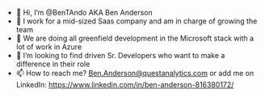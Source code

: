 - 👋 Hi, I’m @BenTAndo AKA Ben Anderson
- 👀 I work for a mid-sized Saas company and am in charge of growing the team
- 🌱 We are doing all greenfield development in the Microsoft stack with a lot of work in Azure
- 💞️ I’m looking to find driven Sr. Developers who want to make a difference in their role
- 📫 How to reach me? Ben.Anderson@questanalytics.com or add me on LinkedIn: https://www.linkedin.com/in/ben-anderson-816380172/
